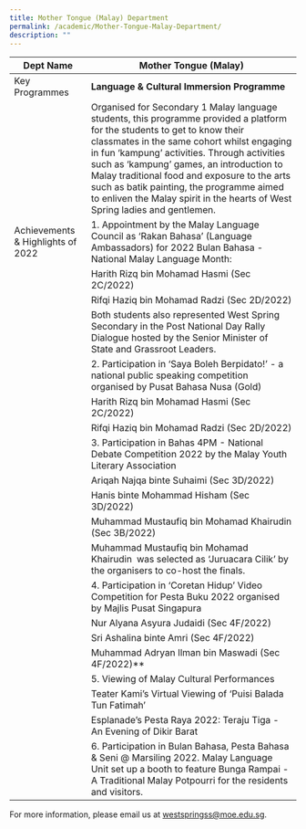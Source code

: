```yaml
---
title: Mother Tongue (Malay) Department
permalink: /academic/Mother-Tongue-Malay-Department/
description: ""
---
```

| Dept Name 	| Mother Tongue (Malay) 	|
| - | - |
| Key Programmes 	| **Language & Cultural Immersion Programme** 	|
|  	| Organised for Secondary 1 Malay language students, this programme provided a platform for the students to get to know their classmates in the same cohort whilst engaging in fun ‘kampung’ activities. Through activities such as ‘kampung’ games, an introduction to Malay traditional food and exposure to the arts such as batik painting, the programme aimed to enliven the Malay spirit in the hearts of West Spring ladies and gentlemen. 	|
| Achievements & Highlights of 2022 	|  1. Appointment by the Malay Language Council as ‘Rakan Bahasa’ (Language Ambassadors) for 2022 Bulan Bahasa - National Malay Language Month:
|| Harith Rizq bin Mohamad Hasmi (Sec 2C/2022) 
|| Rifqi Haziq bin Mohamad Radzi (Sec 2D/2022)
|| Both students also represented West Spring Secondary in the Post National Day Rally Dialogue hosted by the Senior Minister of State and Grassroot Leaders.|
||2. Participation in ‘Saya Boleh Berpidato!’ - a national public speaking competition organised by Pusat Bahasa Nusa (Gold)
|| Harith Rizq bin Mohamad Hasmi (Sec 2C/2022)
|| Rifqi Haziq bin Mohamad Radzi (Sec 2D/2022)
||3. Participation in Bahas 4PM - National Debate Competition 2022 by the Malay Youth Literary Association 
||Ariqah Najqa binte Suhaimi (Sec 3D/2022)
||Hanis binte Mohammad Hisham (Sec 3D/2022) 
||Muhammad Mustaufiq bin Mohamad Khairudin (Sec 3B/2022) 
||Muhammad Mustaufiq bin Mohamad Khairudin  was selected as ‘Juruacara Cilik’ by the organisers to co-host the finals.
||4. Participation in ‘Coretan Hidup’ Video Competition for Pesta Buku 2022 organised by Majlis Pusat Singapura |
|| Nur Alyana Asyura Judaidi (Sec 4F/2022) 
|| Sri Ashalina binte Amri (Sec 4F/2022) 
|| Muhammad Adryan Ilman bin Maswadi (Sec 4F/2022)**
||5. Viewing of Malay Cultural Performances
||Teater Kami’s Virtual Viewing of ‘Puisi Balada Tun Fatimah’
||Esplanade’s Pesta Raya 2022: Teraju Tiga - An Evening of Dikir Barat
||6. Participation in Bulan Bahasa, Pesta Bahasa & Seni @ Marsiling 2022. Malay Language Unit set up a booth to feature Bunga Rampai - A Traditional Malay Potpourri for the residents and visitors.|

For more information, please email us at [westspringss@moe.edu.sg](http://westspringss.moe.edu.sg/).
